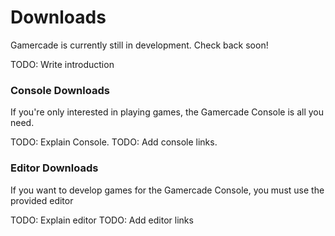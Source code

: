# Downloads

Gamercade is currently still in development. Check back soon!

TODO: Write introduction

### Console Downloads

If you're only interested in playing games, the Gamercade Console is all you need.

TODO: Explain Console.
TODO: Add console links.

### Editor Downloads

If you want to develop games for the Gamercade Console, you must use the provided editor

TODO: Explain editor
TODO: Add editor links
